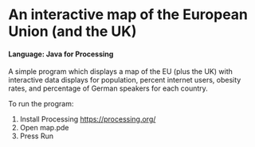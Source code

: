 # An interactive map of the European Union (and the UK)

#### Language: Java for Processing

A simple program which displays a map of the EU (plus the UK) with interactive data displays for population, percent internet users, obesity rates, and percentage of German speakers for each country.

To run the program:
1. Install Processing  https://processing.org/
2. Open map.pde
3. Press Run


[](example.png)
